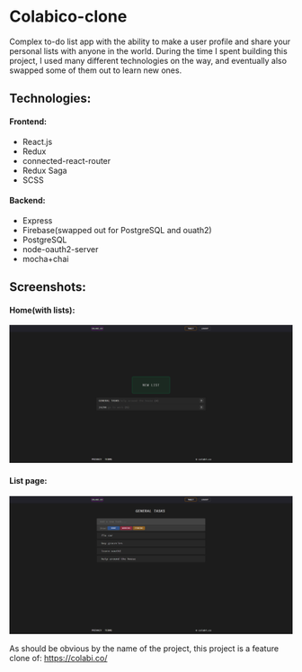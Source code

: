# Colabico-clone

Complex to-do list app with the ability to make a user profile and share your personal lists with anyone in the world. During the time I spent building this project, I used many different technologies on the way, and eventually also swapped some of them out to learn new ones.

## Technologies:

<h4> Frontend: </h4>

<ul>
  <li> React.js </li>
  <li> Redux </li>
  <li> connected-react-router </li>
  <li> Redux Saga </li>
  <li> SCSS </li>
</ul>

<h4> Backend: </h4>

<ul>
  <li> Express </li>
  <li> Firebase(swapped out for PostgreSQL and ouath2) </li>
  <li> PostgreSQL </li>
  <li> node-oauth2-server </li>
  <li> mocha+chai </li>
</ul>

## Screenshots:

#### Home(with lists):

<p align="center">
  <img src='https://github.com/DzhideX/DzhideX.github.io/blob/master/colabico-home-with-lists.PNG' width='750'/>
</p>

#### List page:

<p align="center">
  <img src='https://github.com/DzhideX/DzhideX.github.io/blob/master/colabico-list.PNG' width='750'/>
</p>

As should be obvious by the name of the project, this project is a feature clone of: https://colabi.co/
